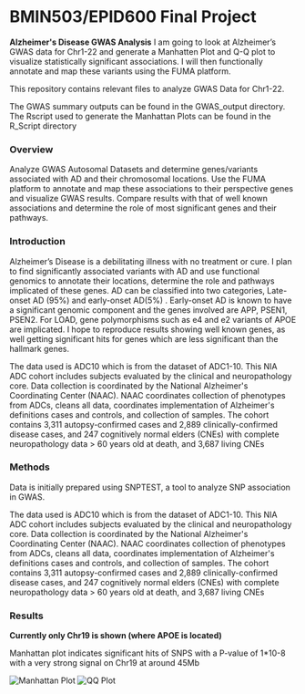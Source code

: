 # BMIN503/EPID600 Final Project

**Alzheimer's Disease GWAS Analysis**
I am going to look at Alzheimer’s GWAS data for Chr1-22 and generate a Manhatten Plot and Q-Q plot to visualize statistically significant associations. I will then functionally annotate and map these variants using the FUMA platform. 

This repository contains relevant files to analyze GWAS Data for Chr1-22. 

The GWAS summary outputs can be found in the GWAS_output directory.
The Rscript used to generate the Manhattan Plots can be found in the R_Script directory


### Overview
Analyze GWAS Autosomal Datasets and determine genes/variants associated with AD and their chromosomal locations. Use the FUMA platform to annotate and map these associations to their perspective genes and visualize GWAS results. Compare results with that of well known associations and determine the role of most significant genes and their pathways.


### Introduction 
Alzheimer’s Disease is a debilitating illness with no treatment or cure. I plan to find significantly associated variants with AD and use functional genomics to annotate their locations, determine the role and pathways implicated of these genes. AD can be classified into two categories, Late-onset AD (95%) and early-onset AD(5%) . Early-onset AD is known to have a significant genomic component and the genes involved are APP, PSEN1, PSEN2. For LOAD, gene polymorphisms such as e4 and e2 variants of APOE are implicated. I hope to reproduce results showing well known genes, as well getting significant hits for genes which are less significant than the hallmark genes.

The data used is ADC10 which is from the dataset of ADC1-10. This NIA ADC cohort includes subjects evaluated by the clinical and neuropathology core. Data collection is coordinated by the National Alzheimer's Coordinating Center (NAAC). NAAC coordinates collection of phenotypes from ADCs, cleans all data, coordinates implementation of Alzheimer's definitions cases and controls, and collection of samples. The cohort contains 3,311 autopsy-confirmed cases and 2,889 clinically-confirmed disease cases, and 247 cognitively normal elders (CNEs) with complete neuropathology data > 60 years old at death, and 3,687 living CNEs

### Methods
Data is initially prepared using SNPTEST, a tool to analyze SNP association in GWAS.

The data used is ADC10 which is from the dataset of ADC1-10. This NIA ADC cohort includes subjects evaluated by the clinical and neuropathology core. Data collection is coordinated by the National Alzheimer's Coordinating Center (NAAC). NAAC coordinates collection of phenotypes from ADCs, cleans all data, coordinates implementation of Alzheimer's definitions cases and controls, and collection of samples. The cohort contains 3,311 autopsy-confirmed cases and 2,889 clinically-confirmed disease cases, and 247 cognitively normal elders (CNEs) with complete neuropathology data > 60 years old at death, and 3,687 living CNEs

### Results
**Currently only Chr19 is shown (where APOE is located)**

Manhattan plot indicates significant hits of SNPS with a P-value of 1*10-8 with a very strong signal on Chr19 at around 45Mb

![Manhattan Plot](https://github.com/Tahai93/BMIN503_Final_Project/blob/master/output_files/Multraits-Manhattan.pvalue.jpg)
![QQ Plot](https://github.com/Tahai93/BMIN503_Final_Project/blob/master/output_files/QQplot.pvalue.jpg)

